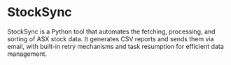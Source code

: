 # StockSync
StockSync is a Python tool that automates the fetching, processing, and sorting of ASX stock data. It generates CSV reports and sends them via email, with built-in retry mechanisms and task resumption for efficient data management.
